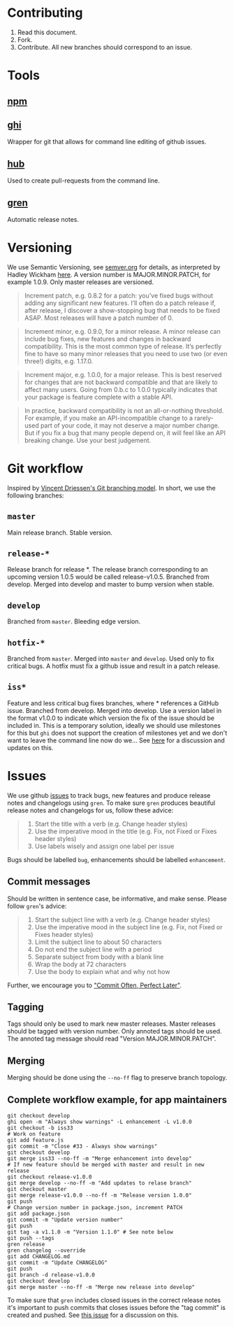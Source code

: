 # Contributing
1. Read this document.
2. Fork.
3. Contribute. All new branches should correspond to an issue. 

# Tools
## [npm](https://www.npmjs.com/)
## [ghi](https://github.com/stephencelis/ghi)
Wrapper for git that allows for command line editing of github issues. 
## [hub](https://hub.github.com/)
Used to create pull-requests from the command line.
## [gren](https://github-tools.github.io/github-release-notes/)
Automatic release notes. 

# Versioning
We use Semantic Versioning, see [semver.org](https://semver.org/) for details,
as interpreted by Hadley Wickham [here](http://r-pkgs.had.co.nz/release.html). A
version number is MAJOR.MINOR.PATCH, for example 1.0.9. Only master releases are
versioned.

> Increment patch, e.g. 0.8.2 for a patch: you’ve fixed bugs without adding any
> significant new features. I’ll often do a patch release if, after release, I
> discover a show-stopping bug that needs to be fixed ASAP. Most releases will
> have a patch number of 0.

> Increment minor, e.g. 0.9.0, for a minor release. A minor release can include
> bug fixes, new features and changes in backward compatibility. This is the
> most common type of release. It’s perfectly fine to have so many minor
> releases that you need to use two (or even three!) digits, e.g. 1.17.0.
 
> Increment major, e.g. 1.0.0, for a major release. This is best reserved for
> changes that are not backward compatible and that are likely to affect many
> users. Going from 0.b.c to 1.0.0 typically indicates that your package is
> feature complete with a stable API.
 
> In practice, backward compatibility is not an all-or-nothing threshold. For
> example, if you make an API-incompatible change to a rarely-used part of your
> code, it may not deserve a major number change. But if you fix a bug that many
> people depend on, it will feel like an API breaking change. Use your best
> judgement.

# Git workflow
Inspired by [Vincent Driessen's Git branching
model](https://nvie.com/posts/a-successful-git-branching-model/). In short, we
use the following branches:

## `master`
Main release branch. Stable version. 

## `release-*`
Release branch for release *. The release branch corresponding to an upcoming
version 1.0.5 would be called release-v1.0.5. Branched from develop. Merged into
develop and master to bump version when stable.

## `develop`
Branched from `master`. Bleeding edge version. 

## `hotfix-*`
Branched from `master`. Merged into `master` and `develop`. Used only to fix
critical bugs. A hotfix must fix a github issue and result in a patch release.

## `iss*`
Feature and less critical bug fixes branches, where * references a GitHub
issue. Branched from develop. Merged into develop. Use a version label in the
format v1.0.0 to indicate which version the fix of the issue should be included
in. This is a temporary solution, ideally we should use milestones for this but
`ghi` does not support the creation of milestones yet and we don't want to leave
the command line now do we... See
[here](https://github.com/stephencelis/ghi/issues/321) for a discussion and
updates on this.

# Issues
We use github [issues](https://github.com/martingerdin/bengaltiger/issues) to
track bugs, new features and produce release notes and changelogs using
`gren`. To make sure `gren` produces beautiful release notes and changelogs for
us, follow these advice:

> 1. Start the title with a verb (e.g. Change header styles)
> 2. Use the imperative mood in the title (e.g. Fix, not Fixed or Fixes header styles)
> 3. Use labels wisely and assign one label per issue

Bugs should be labelled `bug`, enhancements should be labelled `enhancement`.

## Commit messages
Should be written in sentence case, be informative, and make sense. Please
follow `gren`'s advice:

> 1. Start the subject line with a verb (e.g. Change header styles)
> 2. Use the imperative mood in the subject line (e.g. Fix, not Fixed or Fixes header styles)
> 3. Limit the subject line to about 50 characters
> 4. Do not end the subject line with a period
> 5. Separate subject from body with a blank line
> 6. Wrap the body at 72 characters
> 7. Use the body to explain what and why not how

Further, we encourage you
to
["Commit Often, Perfect Later"](https://sethrobertson.github.io/GitBestPractices/).

## Tagging
Tags should only be used to mark new master releases. Master releases should be
tagged with version number. Only annoted tags should be used. The annoted tag
message should read "Version MAJOR.MINOR.PATCH".

## Merging
Merging should be done using the `--no-ff` flag to preserve branch topology.

## Complete workflow example, for app maintainers
```
git checkout develop
ghi open -m "Always show warnings" -L enhancement -L v1.0.0
git checkout -b iss33
# Work on feature
git add feature.js
git commit -m "Close #33 - Always show warnings"
git checkout develop
git merge iss33 --no-ff -m "Merge enhancement into develop"
# If new feature should be merged with master and result in new release
git checkout release-v1.0.0
git merge develop --no-ff -m "Add updates to relase branch"
git checkout master
git merge release-v1.0.0 --no-ff -m "Release version 1.0.0"
git push
# Change version number in package.json, increment PATCH
git add package.json
git commit -m "Update version number"
git push
git tag -a v1.1.0 -m "Version 1.1.0" # See note below
git push --tags
gren release 
gren changelog --override
git add CHANGELOG.md
git commit -m "Update CHANGELOG"
git push
git branch -d release-v1.0.0
git checkout develop
git merge master --no-ff -m "Merge new release into develop"
```

To make sure that `gren` includes closed issues in the correct release notes
it's important to push commits that closes issues before the "tag commit" is
created and pushed. See [this
issue](https://github.com/github-tools/github-release-notes/issues/181) for a
discussion on this.
